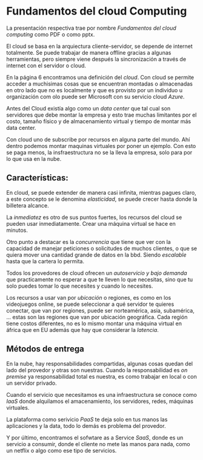 # Fundamentos del cloud Computing
La presentación respectiva trae por nombre _Fundamentos del cloud computing_ como PDF o como pptx.

El cloud se basa en la arquiectura cliente-servidor, se depende de internet totalmente. Se puede trabajar de manera offline gracias a algunas herramientas, pero siempre viene después la sincronización a través de internet con el servidor o cloud.

En la página 6 encontramos una definición del _cloud_. Con cloud se permite acceder a muchisimas cosas que se encuentran montadas o almacenadas en otro lado que no es localmente y que es provisto por un individuo u organización com olo puede ser Microsoft con su servicio cloud _Azure_.

Antes del Cloud existía algo como un _data center_ que tal cual son servidores que debe montar la empresa y esto trae muchas limitantes por el costo, tamaño físico y de almacenamiento virtual y tiempo de montar más data center.

Con cloud uno de subscribe por recursos en alguna parte del mundo. Ahí dentro podemos montar maquinas virtuales por poner un ejemplo. Con esto se paga menos, la insfraestructura no se la lleva la empresa, solo para por lo que usa en la nube.

## Características:
En cloud, se puede extender de manera casi infinita, mientras pagues claro, a este concepto se le denomina _elasticidad_, se puede crecer hasta donde la billetera alcance.

La _inmediatez_ es otro de sus puntos fuertes, los recursos del cloud se pueden usar inmediatamente. Crear una máquina virtual se hace en minutos.

Otro punto a destacar es la _concurrencia_ que tiene que ver con la capacidad de manejar peticiones o solicitudes de muchos clientes, o que se quiera mover una cantidad grande de datos en la bbd. Siendo _escalable_ hasta que la cartera lo permita.

Todos los provedores de cloud ofrecen un _autoservicio y bajo demanda_ que practicamente no esperar a que te lleven lo que necesitas, sino que tu solo puedes tomar lo que necesites y cuando lo necesites.

Los recursos a usar van por _ubicación_ o regiones, es como en los videojuegos online, se puede seleccionar a qué servidor te quieres conectar, que van por regiones, puede ser norteamérica, asia, subamérica, ... estas son las regiones que van por ubicación geográfica. Cada región tiene costos diferentes, no es lo mismo montar una máquina virtual en áfrica que en EU además que hay que considerar la _latencia_. 

## Métodos de entrega
En la nube, hay responsabilidades compartidas, algunas cosas quedan del lado del provedor y otras son nuestras. Cuando la responsabilidad es _on premise_ ya responsabilidad total es nuestra, es como trabajar en local o con un servidor privado.

Cuando el servicio que necesitamos es una infraestructura se conoce como _IaaS_ donde alquilamos el amacenamiento, los servidores, redes, máquinas virtuales.

La plataforma como serivicio _PaaS_ te deja solo en tus manos las aplicaciones y la data, todo lo demás es problema del provedor.

Y por último, encontramos el sofwtare as a Service _SaaS_, donde es un servicio a consumir, donde el cliente no mete las manos para nada, como un netflix o algo como ese tipo de servicios.